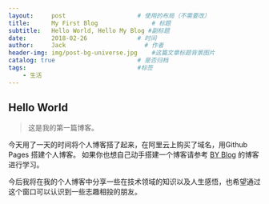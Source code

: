 ```yaml
---
layout:     post                    # 使用的布局（不需要改）
title:      My First Blog               # 标题 
subtitle:   Hello World, Hello My Blog #副标题
date:       2018-02-26              # 时间
author:     Jack                      # 作者
header-img: img/post-bg-universe.jpg    #这篇文章标题背景图片
catalog: true                       # 是否归档
tags:                               #标签
    - 生活
---
```



## Hello World
>这是我的第一篇博客。

  今天用了一天的时间将个人博客搭了起来，在阿里云上购买了域名，用Github Pages 搭建个人博客。
  如果你也想自己动手搭建一个博客请参考  [BY Blog](http://qiubaiying.top/2017/02/06/%E5%BF%AB%E9%80%9F%E6%90%AD%E5%BB%BA%E4%B8%AA%E4%BA%BA%E5%8D%9A%E5%AE%A2/) 的博客进行学习。
  
  今后我将在我的个人博客中分享一些在技术领域的知识以及人生感悟，也希望通过这个窗口可以认识到一些志趣相投的朋友。
